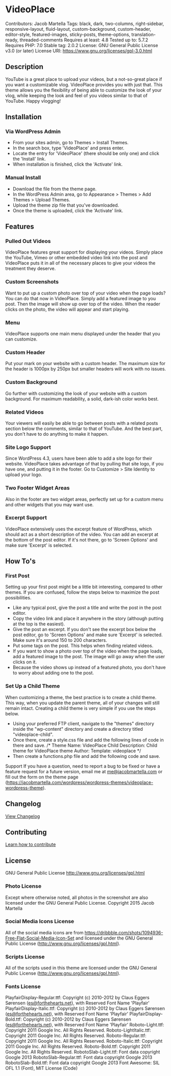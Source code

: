 # VideoPlace
Contributors: Jacob Martella
Tags: black, dark, two-columns, right-sidebar, responsive-layout, fluid-layout, custom-background, custom-header, editor-style, featured-images, sticky-posts, theme-options, translation-ready, threaded-comments
Requires at least: 4.8
Tested up to: 5.7.2
Requires PHP: 7.0
Stable tag: 2.0.2
License: GNU General Public License v3.0 (or later)
License URI: https://www.gnu.org/licenses/gpl-3.0.html

## Description
YouTube is a great place to upload your videos, but a not-so-great place if you want a customizable vlog. VideoPlace provides you with just that. This theme allows you the flexibility of being able to customize the look of your vlog, while keeping the look and feel of you videos similar to that of YouTube. Happy vlogging!

## Installation
### Via WordPress Admin
- From your sites admin, go to Themes > Install Themes.
- In the search box, type 'VideoPlace' and press enter.
- Locate the entry for 'VideoPlace' (there should be only one) and click the 'Install' link.
- When installation is finished, click the 'Activate' link.

### Manual Install
- Download the file from the theme page.
- In the WordPress Admin area, go to Appearance > Themes > Add Themes > Upload Themes.
- Upload the theme zip file that you've downloaded.
- Once the theme is uploaded, click the 'Activate' link.

## Features
### Pulled Out Videos
VideoPlace features great support for displaying your videos. Simply place the YouTube, Vimeo or other embedded video link into the post and VideoPlace puts it in all of the necessary places to give your videos the treatment they deserve.

### Custom Screenshots
Want to put up a custom photo over top of your video when the page loads? You can do that now in VideoPlace. Simply add a featured image to you post. Then the image will show up over top of the video. When the reader clicks on the photo, the video will appear and start playing.

### Menu
VideoPlace supports one main menu displayed under the header that you can customize.

### Custom Header
Put your mark on your website with a custom header. The maximum size for the header is 1000px by 250px but smaller headers will work with no issues.

### Custom Background
Go further with customizing the look of your website with a custom background. For maximum readability, a solid, dark-ish color works best.

### Related Videos
Your viewers will easily be able to go between posts with a related posts section below the comments, similar to that of YouTube. And the best part, you don't have to do anything to make it happen.

### Site Logo Support
Since WordPress 4.3, users have been able to add a site logo for their website. VideoPlace takes advantage of that by pulling that site logo, if you have one, and putting it in the footer. Go to Customize > Site Identity to upload your logo.

### Two Footer Widget Areas
Also in the footer are two widget areas, perfectly set up for a custom menu and other widgets that you may want use.

### Excerpt Support
VideoPlace extensively uses the excerpt feature of WordPress, which should act as a short description of the video. You can add an excerpt at the bottom of the post editor. If it's not there, go to 'Screen Options' and make sure 'Excerpt' is selected.

## How To's
### First Post
Setting up your first post might be a little bit interesting, compared to other themes. If you are confused, follow the steps below to maximize the post possibilities.
- Like any typical post, give the post a title and write the post in the post editor.
- Copy the video link and place it anywhere in the story (although putting at the top is the easiest).
- Give the post an excerpt. If you don't see the excerpt box below the post editor, go to 'Screen Options' and make sure 'Excerpt' is selected. Make sure it's around 150 to 200 characters.
- Put some tags on the post. This helps when finding related videos.
- If you want to show a photo over top of the video when the page loads, add a featured image to the post. The image will go away when the user clicks on it.
- Because the video shows up instead of a featured photo, you don't have to worry about adding one to the post.

### Set Up a Child Theme
When customizing a theme, the best practice is to create a child theme. This way, when you update the parent theme, all of your changes will still remain intact. Creating a child theme is very simple if you use the steps below.
- Using your preferred FTP client, navigate to the "themes" directory inside the "wp-content" directory and create a directory titled "videoplace-child".
- Once there, create a style.css file and add the following lines of code in there and save.
	/*
	Theme Name: VideoPlace Child
	Description: Child theme for VideoPlace theme
	Author: <Your Name>
	Template: videoplace
	*/
- Then create a functions.php file and add the following code and save.
	<?php function videoplace_child_theme_styles() {
		wp_enqueue_style( 'main_css', get_stylesheet_uri() );
	}
	add_action( 'wp_enqueue_scripts', 'videoplace_child_theme_styles', 10 ); ?>

 Support
If you have a question, need to report a bug to be fixed or have a feature request for a future version, email me at me@jacobmartella.com or fill out the form on the theme page (https://jacobmartella.com/wordpress/wordpress-themes/videoplace-wordpress-theme).

## Changelog
[View Changelog](CHANGELOG.md)

## Contributing
[Learn how to contribute](CONTRIBUTING.md)

## License
GNU General Public License
http://www.gnu.org/licenses/gpl.html

### Photo License
Except where otherwise noted, all photos in the screenshot are also licensed under the GNU General Public License. Copyright 2015 Jacob Martella

### Social Media Icons License
All of the social media icons are from https://dribbble.com/shots/1094936-Free-Flat-Social-Media-Icon-Set and licensed under the GNU General Public License (http://www.gnu.org/licenses/gpl.html).

### Scripts License
All of the scripts used in this theme are licensed under the GNU General Public License (http://www.gnu.org/licenses/gpl.html).

### Fonts License
PlayfairDisplay-Regular.ttf: Copyright (c) 2010-2012 by Claus Eggers Sørensen (es@forthehearts.net), with Reserved Font Name 'Playfair'
PlayfairDisplay-Italic.ttf: Copyright (c) 2010-2012 by Claus Eggers Sørensen (es@forthehearts.net), with Reserved Font Name 'Playfair'
PlayfairDisplay-Bold.ttf: Copyright (c) 2010-2012 by Claus Eggers Sørensen (es@forthehearts.net), with Reserved Font Name 'Playfair'
Roboto-Light.ttf: Copyright 2011 Google Inc. All Rights Reserved.
Roboto-LightItalic.ttf: Copyright 2011 Google Inc. All Rights Reserved.
Roboto-Regular.ttf: Copyright 2011 Google Inc. All Rights Reserved.
Roboto-Italic.ttf: Copyright 2011 Google Inc. All Rights Reserved.
Roboto-Bold.ttf: Copyright 2011 Google Inc. All Rights Reserved.
RobotoSlab-Light.ttf: Font data copyright Google 2013
RobotoSlab-Regular.ttf: Font data copyright Google 2013
RobotoSlab-Bold.ttf: Font data copyright Google 2013
Font Awesome: SIL OFL 1.1 (Font), MIT License (Code)
